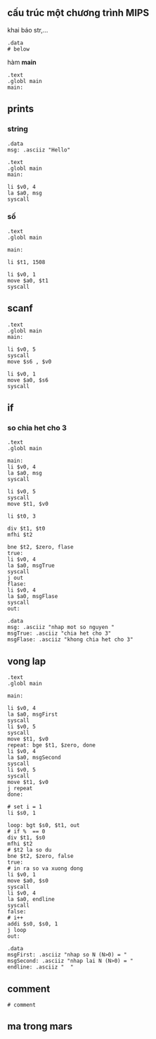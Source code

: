 ## cấu trúc một chương trình MIPS
khai báo str,...
```
.data
# below
```
hàm **main**
```
.text
.globl main
main:
```
## prints 
### string
```
.data
msg: .asciiz "Hello"

.text
.globl main
main:

li $v0, 4
la $a0, msg
syscall
```
### số
```
.text
.globl main

main:

li $t1, 1508

li $v0, 1
move $a0, $t1
syscall
```
## scanf
```
.text
.globl main
main:

li $v0, 5
syscall
move $s6 , $v0

li $v0, 1
move $a0, $s6
syscall
```
## if 
### so chia het cho 3
```
.text
.globl main

main:
li $v0, 4
la $a0, msg
syscall

li $v0, 5
syscall
move $t1, $v0

li $t0, 3

div $t1, $t0
mfhi $t2

bne $t2, $zero, flase
true:
li $v0, 4
la $a0, msgTrue
syscall
j out
flase:
li $v0, 4
la $a0, msgFlase
syscall
out:

.data
msg: .asciiz "nhap mot so nguyen "
msgTrue: .asciiz "chia het cho 3"
msgFlase: .asciiz "khong chia het cho 3"
```
## vong lap
```
.text
.globl main

main:

li $v0, 4
la $a0, msgFirst
syscall
li $v0, 5
syscall
move $t1, $v0
repeat: bge $t1, $zero, done
li $v0, 4
la $a0, msgSecond
syscall
li $v0, 5
syscall
move $t1, $v0
j repeat
done:

# set i = 1
li $s0, 1

loop: bgt $s0, $t1, out
# if %  == 0
div $t1, $s0
mfhi $t2
# $t2 la so du
bne $t2, $zero, false
true:
# in ra so va xuong dong
li $v0, 1
move $a0, $s0
syscall
li $v0, 4
la $a0, endline
syscall
false:
# i++
addi $s0, $s0, 1
j loop
out:

.data
msgFirst: .asciiz "nhap so N (N>0) = "
msgSecond: .asciiz "nhap lai N (N>0) = "
endline: .asciiz "  "
```
## comment
```
# comment
```

## ma trong mars
